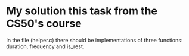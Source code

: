 # My solution this task from the CS50's course
In the file (helper.c) there should be implementations of three functions: duration, frequency and is_rest.
